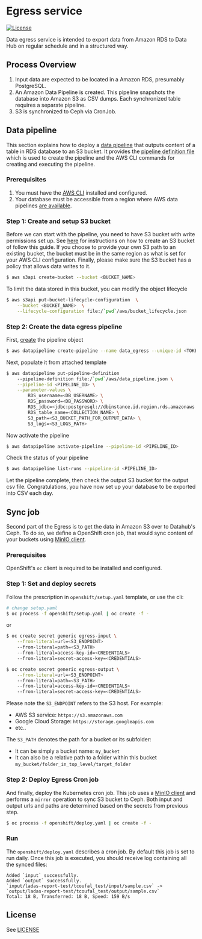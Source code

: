 # Egress service

[![License](https://img.shields.io/badge/license-APACHE2-blue.svg)](https://www.apache.org/licenses/LICENSE-2.0.html)

Data egress service is intended to export data from Amazon RDS to Data Hub on regular schedule and in a structured way.

## Process Overview

1. Input data are expected to be located in a Amazon RDS, presumably PostgreSQL.
2. An Amazon Data Pipeline is created. This pipeline snapshots the database into Amazon S3 as CSV dumps. Each synchronized table requires a separate pipeline.
3. S3 is synchronized to Ceph via CronJob.

## Data pipeline

This section explains how to deploy a [data pipeline](https://aws.amazon.com/datapipeline/) that outputs content of a table in RDS database to an S3 bucket. It provides the [pipeline definition file](http://docs.aws.amazon.com/datapipeline/latest/DeveloperGuide/dp-writing-pipeline-definition.html) which is used to create the pipeline and the AWS CLI commands for creating and executing the pipeline.

### Prerequisites

1. You must have the [AWS CLI](https://github.com/aws/aws-cli) installed and configured.
2. Your database must be accessible from a region where AWS data pipelines [are available](https://aws.amazon.com/about-aws/whats-new/2014/02/20/aws-data-pipeline-now-available-in-four-new-regions/).

### Step 1: Create and setup S3 bucket

Before we can start with the pipeline, you need to have S3 bucket with write permissions set up. See [here](http://docs.aws.amazon.com/AmazonS3/latest/UG/CreatingaBucket.html) for instructions on how to create an S3 bucket of follow this guide. If you choose to provide your own S3 path to an existing bucket, the bucket must be in the same region as what is set for your AWS CLI configuration. Finally, please make sure the S3 bucket has a policy that allows data writes to it.

```sh
$ aws s3api create-bucket --bucket <BUCKET_NAME>
```

To limit the data stored in this bucket, you can modify the object lifecycle

```sh
$ aws s3api put-bucket-lifecycle-configuration  \
    --bucket <BUCKET_NAME>  \
    --lifecycle-configuration file:/`pwd`/aws/bucket_lifecycle.json
```

### Step 2: Create the data egress pipeline

First, [create](https://docs.aws.amazon.com/cli/latest/reference/datapipeline/create-pipeline.html) the pipeline object

```sh
$ aws datapipeline create-pipeline --name data_egress --unique-id <TOKEN>
```

Next, populate it from attached template

```sh
$ aws datapipeline put-pipeline-definition
    --pipeline-definition file:/`pwd`/aws/data_pipeline.json \
    --pipeline-id <PIPELINE_ID> \
    --parameter-values \
        RDS_username=<DB_USERNAME> \
        RDS_password=<DB_PASSWORD> \
        RDS_jdbc=<jdbc:postgresql://dbinstance.id.region.rds.amazonaws.com:5432/dbname> \
        RDS_table_name=<COLLECTION_NAME> \
        S3_path=<S3_BUCKET_PATH_FOR_OUTPUT_DATA> \
        S3_logs=<S3_LOGS_PATH>
```

Now activate the pipeline

```sh
$ aws datapipeline activate-pipeline --pipeline-id <PIPELINE_ID>
```

Check the status of your pipeline

```sh
$ aws datapipeline list-runs --pipeline-id <PIPELINE_ID>
```

Let the pipeline complete, then check the output S3 bucket for the output csv file. Congratulations, you have now set up your database to be exported into CSV each day.

## Sync job

Second part of the Egress is to get the data in Amazon S3 over to Datahub's Ceph. To do so, we define a OpenShift cron job, that would sync content of your buckets using [MinIO client](https://docs.min.io/docs/minio-client-quickstart-guide.html).

### Prerequisites

OpenShift's `oc` client is required to be installed and configured.

### Step 1: Set and deploy secrets

Follow the prescription in `openshift/setup.yaml` template, or use the cli:

```sh
# change setup.yaml
$ oc process -f openshift/setup.yaml | oc create -f -
```

or

```sh
$ oc create secret generic egress-input \
    --from-literal=url=<S3_ENDPOINT>
    --from-literal=path=<S3_PATH>
    --from-literal=access-key-id=<CREDENTIALS>
    --from-literal=secret-access-key=<CREDENTIALS>

$ oc create secret generic egress-output \
    --from-literal=url=<S3_ENDPOINT>
    --from-literal=path=<S3_PATH>
    --from-literal=access-key-id=<CREDENTIALS>
    --from-literal=secret-access-key=<CREDENTIALS>
```

Please note the `S3_ENDPOINT` refers to the S3 host. For example:

- AWS S3 service: `https://s3.amazonaws.com`
- Google Cloud Storage: `https://storage.googleapis.com`
- etc..

The `S3_PATH` denotes the path for a bucket or its subfolder:

- It can be simply a bucket name: `my_bucket`
- It can also be a relative path to a folder within this bucket `my_bucket/folder_in_top_level/target_folder`

### Step 2: Deploy Egress Cron job

And finally, deploy the Kubernetes cron job. This job uses a [MinIO client](https://docs.min.io/docs/minio-client-quickstart-guide.html) and performs a `mirror` operation to sync S3 bucket to Ceph. Both input and output urls and paths are determined based on the secrets from previous step.

```sh
$ oc process -f openshift/deploy.yaml | oc create -f -
```

### Run

The `openshift/deploy.yaml` describes a cron job. By default this job is set to run daily. Once this job is executed, you should receive log containing all the synced files:

```
Added `input` successfully.
Added `output` successfully.
`input/ladas-report-test/tcoufal_test/input/sample.csv` -> `output/ladas-report-test/tcoufal_test/output/sample.csv`
Total: 18 B, Transferred: 18 B, Speed: 159 B/s
```

## License

See [LICENSE](LICENSE)
